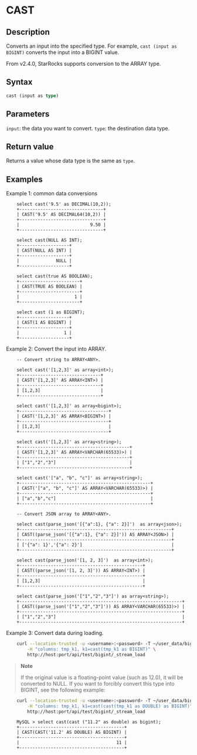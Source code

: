 # CAST

## Description

Converts an input into the specified type. For example, `cast (input as BIGINT)` converts the input into a BIGINT value.

From v2.4.0, StarRocks supports conversion to the ARRAY type.

## Syntax

```Haskell
cast (input as type)
```

## Parameters

`input`: the data you want to convert.
`type`: the destination data type.

## Return value

Returns a value whose data type is the same as `type`.

## Examples

Example 1: common data conversions

```Plain Text
    select cast('9.5' as DECIMAL(10,2));
    +--------------------------------+
    | CAST('9.5' AS DECIMAL64(10,2)) |
    +--------------------------------+
    |                           9.50 |
    +--------------------------------+
    
    select cast(NULL AS INT);
    +-------------------+
    | CAST(NULL AS INT) |
    +-------------------+
    |              NULL |
    +-------------------+
    
    select cast(true AS BOOLEAN);
    +-----------------------+
    | CAST(TRUE AS BOOLEAN) |
    +-----------------------+
    |                     1 |
    +-----------------------+
    
    select cast (1 as BIGINT);
    +-------------------+
    | CAST(1 AS BIGINT) |
    +-------------------+
    |                 1 |
    +-------------------+
```

Example 2: Convert the input into ARRAY.

```Plain Text
    -- Convert string to ARRAY<ANY>.

    select cast('[1,2,3]' as array<int>);
    +-------------------------------+
    | CAST('[1,2,3]' AS ARRAY<INT>) |
    +-------------------------------+
    | [1,2,3]                       |
    +-------------------------------+

    select cast('[1,2,3]' as array<bigint>);
    +----------------------------------+
    | CAST('[1,2,3]' AS ARRAY<BIGINT>) |
    +----------------------------------+
    | [1,2,3]                          |
    +----------------------------------+

    select cast('[1,2,3]' as array<string>);
    +------------------------------------------+
    | CAST('[1,2,3]' AS ARRAY<VARCHAR(65533)>) |
    +------------------------------------------+
    | ["1","2","3"]                            |
    +------------------------------------------+

    select cast('["a", "b", "c"]' as array<string>);
    +--------------------------------------------------+
    | CAST('["a", "b", "c"]' AS ARRAY<VARCHAR(65533)>) |
    +--------------------------------------------------+
    | ["a","b","c"]                                    |
    +--------------------------------------------------+

    -- Convert JSON array to ARRAY<ANY>.

    select cast(parse_json('[{"a":1}, {"a": 2}]')  as array<json>);
    +----------------------------------------------------------+
    | CAST((parse_json('[{"a":1}, {"a": 2}]')) AS ARRAY<JSON>) |
    +----------------------------------------------------------+
    | ['{"a": 1}','{"a": 2}']                                  |
    +----------------------------------------------------------+
    
    select cast(parse_json('[1, 2, 3]')  as array<int>);
    +-----------------------------------------------+
    | CAST((parse_json('[1, 2, 3]')) AS ARRAY<INT>) |
    +-----------------------------------------------+
    | [1,2,3]                                       |
    +-----------------------------------------------+
    
    select cast(parse_json('["1","2","3"]') as array<string>);
    +--------------------------------------------------------------+
    | CAST((parse_json('["1","2","3"]')) AS ARRAY<VARCHAR(65533)>) |
    +--------------------------------------------------------------+
    | ["1","2","3"]                                                |
    +--------------------------------------------------------------+
```

Example 3: Convert data during loading.

```bash
    curl --location-trusted -u <username>:<password> -T ~/user_data/bigint \
        -H "columns: tmp_k1, k1=cast(tmp_k1 as BIGINT)" \
        http://host:port/api/test/bigint/_stream_load
```

> **Note**
>
> If the original value is a floating-point value (such as 12.0), it will be converted to NULL. If you want to forcibly convert this type into BIGINT, see the following example:

```bash
    curl --location-trusted -u <username>:<password> -T ~/user_data/bigint \
        -H "columns: tmp_k1, k1=cast(cast(tmp_k1 as DOUBLE) as BIGINT)" \
        http://host:port/api/test/bigint/_stream_load
```

```plain text
    MySQL > select cast(cast ("11.2" as double) as bigint);
    +----------------------------------------+
    | CAST(CAST('11.2' AS DOUBLE) AS BIGINT) |
    +----------------------------------------+
    |                                     11 |
    +----------------------------------------+
```

